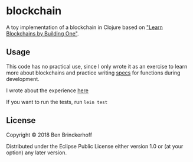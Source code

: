 # blockchain

A toy implementation of a blockchain in Clojure based on ["Learn Blockchains by Building One"](https://hackernoon.com/learn-blockchains-by-building-one-117428612f46).

## Usage

This code has no practical use, since I only wrote it as an exercise to learn more about blockchains and practice writing [specs](https://clojure.org/guides/spec) for functions during development.

I wrote about the experience [here](https://gist.github.com/bhb/1d315481199ca6573dfcd24282b98ce5)

If you want to run the tests, run `lein test`

## License

Copyright © 2018 Ben Brinckerhoff

Distributed under the Eclipse Public License either version 1.0 or (at
your option) any later version.
